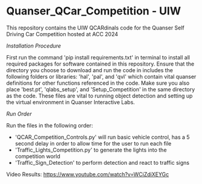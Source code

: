 # Quanser_QCar_Competition - UIW 

This repository contains the UIW QCARdinals code for the Quanser Self Driving Car Competition hosted at ACC 2024

*Installation Procedure* 

First run the command 'pip install requirements.txt' in terminal to install all required packages for software contained in this repository.
Ensure that the directory you choose to download and run the code in includes the following folders or libraries: 'hal', 'pal', and 'qvl' which contain vital quanser definitions for other functions referenced in the code. Make sure you also place 'best.pt', 'qlabs_setup', and 'Setup_Competition' in the same directory as the code. These files are vital to running object detection and setting up the virtual environment in Quanser Interactive Labs.   

*Run Order*

Run the files in the following order:
- 'QCAR_Competition_Controls.py' will run basic vehicle control, has a 5 second delay in order to allow time for the user to run each file
- 'Traffic_Lights_Competition.py' to generate the lights into the competition world
- 'Traffic_Sign_Detection' to perform detection and react to traffic signs

  
Video Results:
https://www.youtube.com/watch?v=WCiZdiXEYGc
